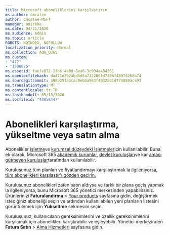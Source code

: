```yaml
---
title: Microsoft aboneliklerini karşılaştırın
ms.author: cmcatee
author: cmcatee-MSFT
manager: mnirkhe
ms.date: 04/21/2020
ms.audience: Admin
ms.topic: article
ROBOTS: NOINDEX, NOFOLLOW
localization_priority: Normal
ms.collection: Adm_O365
ms.custom:
- "472"
- "1500026"
ms.assetid: faefe872-1fb6-4a0d-8ea6-3c034a484351
ms.openlocfilehash: da471e392abd5d5a732206fd7306f48975268b74
ms.sourcegitcommit: a98b25fa3cac9ebba983f4932881d774880aca93
ms.translationtype: MT
ms.contentlocale: tr-TR
ms.lasthandoff: 05/13/2020
ms.locfileid: "44058447"
---
```

# <a name="compare-upgrade-or-purchase-subscriptions"></a>Abonelikleri karşılaştırma, yükseltme veya satın alma
  
Abonelikler [işletme](https://products.office.com/compare-all-microsoft-office-products?tab=2)ve [kurumsal düzeydeki işletmeler](https://products.office.com/business/compare-more-office-365-for-business-plans)için kullanılabilir. Buna ek olarak, Microsoft 365 [akademik kurumlar,](https://products.office.com/academic/compare-office-365-education-plans) [devlet kuruluşları](https://products.office.com/government/compare-office-365-government-plans)ve kar [amacı gütmeyen kuruluşlar](https://products.office.com/nonprofit/office-365-nonprofit-plans-and-pricing?tab=1)tarafından kullanılabilir.
  
Kuruluşunuz tüm planları ve fiyatlandırmayı karşılaştırmak la [ilgileniyorsa, tüm abonelikleri karşılaştır'ı gözden geçirin.](https://products.office.com/business/compare-more-office-365-for-business-plans)
  
Kuruluşunuz abonelikleri zaten satın aldıysa ve farklı bir plana geçiş yapmak la ilgileniyorsa, bunu Microsoft 365 yönetici merkezinden yapabilirsiniz. Ürünlerinizi **Faturalandırma** \> [Your products](https://go.microsoft.com/fwlink/p/?linkid=842054) sayfasına gidin, değiştirmek istediğiniz aboneliği seçin ve ardından kullanılabilen yeni planların listesini görüntülemek için **Yükseltme** sekmesini seçin.
  
Kuruluşunuz, kullanıcıların gereksinimlerini ve özellik gereksinimlerini karşılamak için abonelikleri karıştırabilir ve eşleyebilir. Yönetici merkezinden **Fatura Satın** \> [Alma Hizmetleri](https://go.microsoft.com/fwlink/p/?linkid=868433) sayfasına gidin.